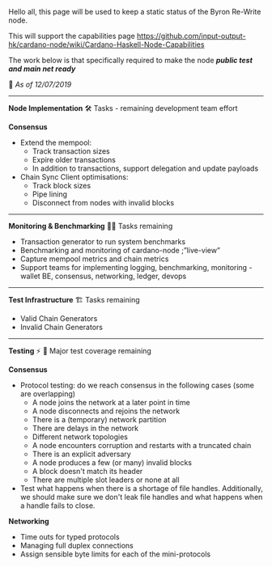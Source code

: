 Hello all, this page will be used to keep a static status of the Byron Re-Write node. 

This will support the capabilities page https://github.com/input-output-hk/cardano-node/wiki/Cardano-Haskell-Node-Capabilities

The work below is that specifically required to make the node _**public test and main net ready**_



📅 _As of 12/07/2019_


***

****Node Implementation**** 🛠 Tasks - remaining development team effort

**Consensus**
* Extend the mempool:
   * Track transaction sizes
   * Expire older transactions
   * In addition to transactions, support delegation and update payloads
* Chain Sync Client optimisations:
    * Track block sizes
    * Pipe lining
    * Disconnect from nodes with invalid blocks

***

****Monitoring & Benchmarking**** 🔎📝  Tasks remaining

* Transaction generator to run system benchmarks
* Benchmarking and monitoring of cardano-node ;”live-view”  
* Capture mempool metrics and chain metrics  
* Support teams for implementing logging, benchmarking, monitoring - wallet BE, consensus, networking, ledger, devops

***
****Test Infrastructure**** 🏗  Tasks remaining

* Valid Chain Generators
* Invalid Chain Generators

***

**Testing** ⚡️ 🐛   Major test coverage remaining  

**Consensus**
* Protocol testing: do we reach consensus in the following cases (some are overlapping)
  * A node joins the network at a later point in time
  * A node disconnects and rejoins the network
  * There is a (temporary) network partition
  * There are delays in the network
  * Different network topologies
  * A node encounters corruption and restarts with a truncated chain
  * There is an explicit adversary
  * A node produces a few (or many) invalid blocks
  * A block doesn't match its header
  * There are multiple slot leaders or none at all
* Test what happens when there is a shortage of file handles. Additionally, we should make sure we don't leak file handles and what happens when a handle fails to close.

**Networking**
* Time outs for typed protocols 
* Managing full duplex connections 
* Assign sensible byte limits for each of the mini-protocols
